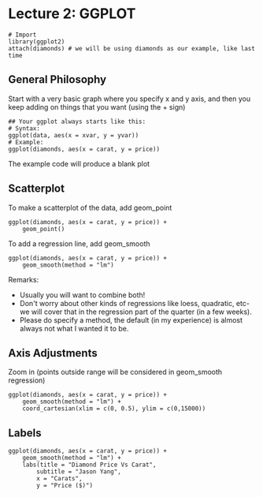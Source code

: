 # Lecture 2: GGPLOT
```
# Import
library(ggplot2)
attach(diamonds) # we will be using diamonds as our example, like last time
```

## General Philosophy
Start with a very basic graph where you specify x and y axis, and then you keep adding on things that you want (using the + sign)
```
## Your ggplot always starts like this:
# Syntax:
ggplot(data, aes(x = xvar, y = yvar))
# Example:
ggplot(diamonds, aes(x = carat, y = price))
```
The example code will produce a blank plot

## Scatterplot
To make a scatterplot of the data, add geom_point
```
ggplot(diamonds, aes(x = carat, y = price)) +
    geom_point()
```

To add a regression line, add geom_smooth
```
ggplot(diamonds, aes(x = carat, y = price)) +
    geom_smooth(method = "lm")
```
Remarks:

* Usually you will want to combine both!
* Don't worry about other kinds of regressions like loess, quadratic, etc- we will cover that in the regression part of the quarter (in a few weeks). 
* Please do specify a method, the default (in my experience) is almost always not what I wanted it to be. 

## Axis Adjustments
Zoom in (points outside range will be considered in geom_smooth regression)
```
ggplot(diamonds, aes(x = carat, y = price)) +
    geom_smooth(method = "lm") +
    coord_cartesian(xlim = c(0, 0.5), ylim = c(0,15000))
```

## Labels
```
ggplot(diamonds, aes(x = carat, y = price)) +
    geom_smooth(method = "lm") +
    labs(title = "Diamond Price Vs Carat",
        subtitle = "Jason Yang",
        x = "Carats",
        y = "Price ($)")
```
